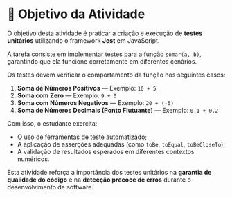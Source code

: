 # 🧪 Objetivo da Atividade

O objetivo desta atividade é praticar a criação e execução de **testes unitários** utilizando o framework **Jest** em JavaScript.

A tarefa consiste em implementar testes para a função `somar(a, b)`, garantindo que ela funcione corretamente em diferentes cenários.  

Os testes devem verificar o comportamento da função nos seguintes casos:

1. **Soma de Números Positivos** — Exemplo: `10 + 5`
2. **Soma com Zero** — Exemplo: `9 + 0`
3. **Soma com Números Negativos** — Exemplo: `20 + (-5)`
4. **Soma de Números Decimais (Ponto Flutuante)** — Exemplo: `0.1 + 0.2`

Com isso, o estudante exercita:
- O uso de ferramentas de teste automatizado;
- A aplicação de asserções adequadas (como `toBe`, `toEqual`, `toBeCloseTo`);
- A validação de resultados esperados em diferentes contextos numéricos.

Esta atividade reforça a importância dos testes unitários na **garantia de qualidade do código** e na **detecção precoce de erros** durante o desenvolvimento de software.
